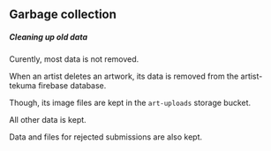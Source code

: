 ## Garbage collection
##### Cleaning up old data

Curently, most data is not removed.

When an artist deletes an artwork, its data is removed from the artist-tekuma firebase database.

Though, its image files are kept in the  `art-uploads` storage bucket.

All other data is kept.

Data and files for rejected submissions are also kept. 

